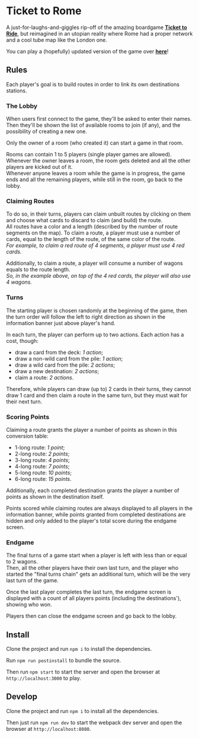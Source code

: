 # Ticket to Rome

A just-for-laughs-and-giggles rip-off of the amazing boardgame **[Ticket to Ride](https://www.daysofwonder.com/tickettoride/en/usa/)**, but reimagined in an utopian reality where Rome had a proper network and a cool tube map like the London one.

You can play a (hopefully) updated version of the game over **[here](https://ticket-to-rome.herokuapp.com/)**!


## Rules

Each player's goal is to build routes in order to link its own destinations stations.

### The Lobby
When users first connect to the game, they'll be asked to enter their names.<br>
Then they'll be shown the list of available rooms to join (if any), and the possibility of creating a new one.

Only the owner of a room (who created it) can start a game in that room.

Rooms can contain 1 to 5 players (single player games are allowed).<br>
Whenever the owner leaves a room, the room gets deleted and all the other players are kicked out of it.<br>
Whenever anyone leaves a room while the game is in progress, the game ends and all the remaining players, while still in the room, go back to the lobby.

### Claiming Routes
To do so, in their turns, players can claim unbuilt routes by clicking on them and choose what cards to discard to claim (and build) the route.<br>
All routes have a color and a length (described by the number of route segments on the map). To claim a route, a player must use a number of cards, equal to the length of the route, of the same color of the route.<br>
*For example, to claim a red route of 4 segments, a player must use 4 red cards.*

Additionally, to claim a route, a player will consume a number of wagons equals to the route length.<br>
*So, in the example above, on top of the 4 red cards, the player will also use 4 wagons.*

### Turns
The starting player is chosen randomly at the beginning of the game, then the turn order will follow the left to right direction as shown in the information banner just above player's hand.

In each turn, the player can perform up to two actions. Each action has a cost, though:

- draw a card from the deck: *1 action*;
- draw a non-wild card from the pile: *1 action*;
- draw a wild card from the pile: *2 actions*;
- draw a new destination: *2 actions*;
- claim a route: *2 actions*.

Therefore, while players can draw (up to) 2 cards in their turns, they cannot draw 1 card and then claim a route in the same turn, but they must wait for their next turn.

### Scoring Points
Claiming a route grants the player a number of points as shown in this conversion table:

- 1-long route: *1 point*;
- 2-long route: *2 points*;
- 3-long route: *4 points*;
- 4-long route: *7 points*;
- 5-long route: *10 points*;
- 6-long route: *15 points*.

Additionally, each completed destination grants the player a number of points as shown in the destination itself.

Points scored while claiming routes are always displayed to all players in the information banner, while points granted from completed destinations are hidden and only added to the player's total score during the endgame screen.

### Endgame
The final turns of a game start when a player is left with less than or equal to 2 wagons.<br>
Then, all the other players have their own last turn, and the player who started the "final turns chain" gets an additional turn, which will be the very last turn of the game.<br>

Once the last player completes the last turn, the endgame screen is displayed with a count of all players points (including the destinations'), showing who won.

Players then can close the endgame screen and go back to the lobby.


## Install

Clone the project and run `npm i` to install the dependencies.

Run `npm run postinstall` to bundle the source.

Then run `npm start` to start the server and open the browser at `http://localhost:3000` to play.


## Develop

Clone the project and run `npm i` to install all the dependencies.

Then just run `npm run dev` to start the webpack dev server and open the browser at `http://localhost:8080`.
